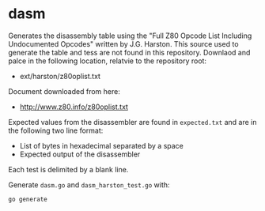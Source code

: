 # dasm

Generates the disassembly table using the "Full Z80 Opcode List Including
Undocumented Opcodes" written by J.G. Harston. This source used to generate the table and tess are not found in this repository. Downlaod and palce in the following location, relatvie to the repository root:

- ext/harston/z80oplist.txt

Document downloaded from here:

- http://www.z80.info/z80oplist.txt

Expected values from the disassembler are found in `expected.txt` and
are in the following two line format:

- List of bytes in hexadecimal separated by a space
- Expected output of the disassembler

Each test is delimited by a blank line.

Generate `dasm.go` and `dasm_harston_test.go` with:

```bash
go generate
```
